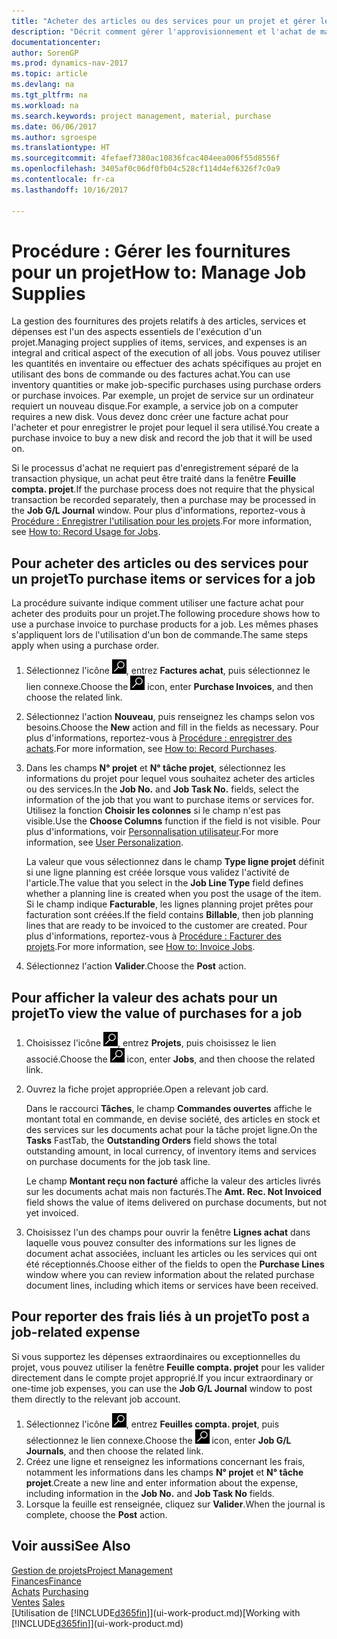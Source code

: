 ```yaml
---
title: "Acheter des articles ou des services pour un projet et gérer les fournitures"
description: "Décrit comment gérer l'approvisionnement et l'achat de matériel et de services pour les projets."
documentationcenter: 
author: SorenGP
ms.prod: dynamics-nav-2017
ms.topic: article
ms.devlang: na
ms.tgt_pltfrm: na
ms.workload: na
ms.search.keywords: project management, material, purchase
ms.date: 06/06/2017
ms.author: sgroespe
ms.translationtype: HT
ms.sourcegitcommit: 4fefaef7380ac10836fcac404eea006f55d8556f
ms.openlocfilehash: 3405af0c06df0fb04c528cf114d4ef6326f7c0a9
ms.contentlocale: fr-ca
ms.lasthandoff: 10/16/2017

---
```

# <a name="how-to-manage-job-supplies"></a><span data-ttu-id="f5026-103">Procédure : Gérer les fournitures pour un projet</span><span class="sxs-lookup"><span data-stu-id="f5026-103">How to: Manage Job Supplies</span></span>
<span data-ttu-id="f5026-104">La gestion des fournitures des projets relatifs à des articles, services et dépenses est l'un des aspects essentiels de l'exécution d'un projet.</span><span class="sxs-lookup"><span data-stu-id="f5026-104">Managing project supplies of items, services, and expenses is an integral and critical aspect of the execution of all jobs.</span></span> <span data-ttu-id="f5026-105">Vous pouvez utiliser les quantités en inventaire ou effectuer des achats spécifiques au projet en utilisant des bons de commande ou des factures achat.</span><span class="sxs-lookup"><span data-stu-id="f5026-105">You can use inventory quantities or make job-specific purchases using purchase orders or purchase invoices.</span></span> <span data-ttu-id="f5026-106">Par exemple, un projet de service sur un ordinateur requiert un nouveau disque.</span><span class="sxs-lookup"><span data-stu-id="f5026-106">For example, a service job on a computer requires a new disk.</span></span> <span data-ttu-id="f5026-107">Vous devez donc créer une facture achat pour l'acheter et pour enregistrer le projet pour lequel il sera utilisé.</span><span class="sxs-lookup"><span data-stu-id="f5026-107">You create a purchase invoice to buy a new disk and record the job that it will be used on.</span></span>

<span data-ttu-id="f5026-108">Si le processus d'achat ne requiert pas d'enregistrement séparé de la transaction physique, un achat peut être traité dans la fenêtre **Feuille compta. projet**.</span><span class="sxs-lookup"><span data-stu-id="f5026-108">If the purchase process does not require that the physical transaction be recorded separately, then a purchase may be processed in the **Job G/L Journal** window.</span></span> <span data-ttu-id="f5026-109">Pour plus d'informations, reportez-vous à [Procédure : Enregistrer l'utilisation pour les projets](projects-how-record-job-usage.md).</span><span class="sxs-lookup"><span data-stu-id="f5026-109">For more information, see [How to: Record Usage for Jobs](projects-how-record-job-usage.md).</span></span>

## <a name="to-purchase-items-or-services-for-a-job"></a><span data-ttu-id="f5026-110">Pour acheter des articles ou des services pour un projet</span><span class="sxs-lookup"><span data-stu-id="f5026-110">To purchase items or services for a job</span></span>
<span data-ttu-id="f5026-111">La procédure suivante indique comment utiliser une facture achat pour acheter des produits pour un projet.</span><span class="sxs-lookup"><span data-stu-id="f5026-111">The following procedure shows how to use a purchase invoice to purchase products for a job.</span></span> <span data-ttu-id="f5026-112">Les mêmes phases s'appliquent lors de l'utilisation d'un bon de commande.</span><span class="sxs-lookup"><span data-stu-id="f5026-112">The same steps apply when using a purchase order.</span></span>  

1. <span data-ttu-id="f5026-113">Sélectionnez l'icône ![Page ou état pour la recherche](media/ui-search/search_small.png "icône Page ou état pour la recherche"), entrez **Factures achat**, puis sélectionnez le lien connexe.</span><span class="sxs-lookup"><span data-stu-id="f5026-113">Choose the ![Search for Page or Report](media/ui-search/search_small.png "Search for Page or Report icon") icon, enter **Purchase Invoices**, and then choose the related link.</span></span>  
2. <span data-ttu-id="f5026-114">Sélectionnez l'action **Nouveau**, puis renseignez les champs selon vos besoins.</span><span class="sxs-lookup"><span data-stu-id="f5026-114">Choose the **New** action and fill in the fields as necessary.</span></span> <span data-ttu-id="f5026-115">Pour plus d'informations, reportez-vous à [Procédure : enregistrer des achats](purchasing-how-record-purchases.md).</span><span class="sxs-lookup"><span data-stu-id="f5026-115">For more information, see [How to: Record Purchases](purchasing-how-record-purchases.md).</span></span>
3. <span data-ttu-id="f5026-116">Dans les champs **N° projet** et **N° tâche projet**, sélectionnez les informations du projet pour lequel vous souhaitez acheter des articles ou des services.</span><span class="sxs-lookup"><span data-stu-id="f5026-116">In the **Job No.** and **Job Task No.** fields, select the information of the job that you want to purchase items or services for.</span></span> <span data-ttu-id="f5026-117">Utilisez la fonction **Choisir les colonnes** si le champ n'est pas visible.</span><span class="sxs-lookup"><span data-stu-id="f5026-117">Use the **Choose Columns** function if the field is not visible.</span></span> <span data-ttu-id="f5026-118">Pour plus d'informations, voir [Personnalisation utilisateur](ui-user-personalization.md).</span><span class="sxs-lookup"><span data-stu-id="f5026-118">For more information, see [User Personalization](ui-user-personalization.md).</span></span>

    <span data-ttu-id="f5026-119">La valeur que vous sélectionnez dans le champ **Type ligne projet** définit si une ligne planning est créée lorsque vous validez l'activité de l'article.</span><span class="sxs-lookup"><span data-stu-id="f5026-119">The value that you select in the **Job Line Type** field defines whether a planning line is created when you post the usage of the item.</span></span> <span data-ttu-id="f5026-120">Si le champ indique **Facturable**, les lignes planning projet prêtes pour facturation sont créées.</span><span class="sxs-lookup"><span data-stu-id="f5026-120">If the field contains **Billable**, then job planning lines that are ready to be invoiced to the customer are created.</span></span> <span data-ttu-id="f5026-121">Pour plus d'informations, reportez-vous à [Procédure : Facturer des projets](projects-how-invoice-jobs.md).</span><span class="sxs-lookup"><span data-stu-id="f5026-121">For more information, see [How to: Invoice Jobs](projects-how-invoice-jobs.md).</span></span>
4. <span data-ttu-id="f5026-122">Sélectionnez l'action **Valider**.</span><span class="sxs-lookup"><span data-stu-id="f5026-122">Choose the **Post** action.</span></span>

## <a name="to-view-the-value-of-purchases-for-a-job"></a><span data-ttu-id="f5026-123">Pour afficher la valeur des achats pour un projet</span><span class="sxs-lookup"><span data-stu-id="f5026-123">To view the value of purchases for a job</span></span>
1. <span data-ttu-id="f5026-124">Choisissez l'icône ![Page ou état pour la recherche](media/ui-search/search_small.png "icône Page ou état pour la recherche"), entrez **Projets**, puis choisissez le lien associé.</span><span class="sxs-lookup"><span data-stu-id="f5026-124">Choose the ![Search for Page or Report](media/ui-search/search_small.png "Search for Page or Report icon") icon, enter **Jobs**, and then choose the related link.</span></span>
2. <span data-ttu-id="f5026-125">Ouvrez la fiche projet appropriée.</span><span class="sxs-lookup"><span data-stu-id="f5026-125">Open a relevant job card.</span></span>

    <span data-ttu-id="f5026-126">Dans le raccourci **Tâches**, le champ **Commandes ouvertes** affiche le montant total en commande, en devise société, des articles en stock et des services sur les documents achat pour la tâche projet ligne.</span><span class="sxs-lookup"><span data-stu-id="f5026-126">On the **Tasks** FastTab, the **Outstanding Orders** field shows the total outstanding amount, in local currency, of inventory items and services on purchase documents for the job task line.</span></span>  

    <span data-ttu-id="f5026-127">Le champ **Montant reçu non facturé** affiche la valeur des articles livrés sur les documents achat mais non facturés.</span><span class="sxs-lookup"><span data-stu-id="f5026-127">The **Amt. Rec. Not Invoiced** field shows the value of items delivered on purchase documents, but not yet invoiced.</span></span>  
3. <span data-ttu-id="f5026-128">Choisissez l'un des champs pour ouvrir la fenêtre **Lignes achat** dans laquelle vous pouvez consulter des informations sur les lignes de document achat associées, incluant les articles ou les services qui ont été réceptionnés.</span><span class="sxs-lookup"><span data-stu-id="f5026-128">Choose either of the fields to open the **Purchase Lines** window where you can review information about the related purchase document lines, including which items or services have been received.</span></span>

## <a name="to-post-a-job-related-expense"></a><span data-ttu-id="f5026-129">Pour reporter des frais liés à un projet</span><span class="sxs-lookup"><span data-stu-id="f5026-129">To post a job-related expense</span></span>
<span data-ttu-id="f5026-130">Si vous supportez les dépenses extraordinaires ou exceptionnelles du projet, vous pouvez utiliser la fenêtre **Feuille compta. projet** pour les valider directement dans le compte projet approprié.</span><span class="sxs-lookup"><span data-stu-id="f5026-130">If you incur extraordinary or one-time job expenses, you can use the **Job G/L Journal** window to post them directly to the relevant job account.</span></span>

1. <span data-ttu-id="f5026-131">Sélectionnez l'icône ![Page ou état pour la recherche](media/ui-search/search_small.png "Page ou état pour la recherche"), entrez **Feuilles compta. projet**, puis sélectionnez le lien connexe.</span><span class="sxs-lookup"><span data-stu-id="f5026-131">Choose the ![Search for Page or Report](media/ui-search/search_small.png "Search for Page or Report icon") icon, enter **Job G/L Journals**, and then choose the related link.</span></span>  
2. <span data-ttu-id="f5026-132">Créez une ligne et renseignez les informations concernant les frais, notamment les informations dans les champs **N° projet** et **N° tâche projet**.</span><span class="sxs-lookup"><span data-stu-id="f5026-132">Create a new line and enter information about the expense, including information in the **Job No.** and **Job Task No** fields.</span></span>  
3. <span data-ttu-id="f5026-133">Lorsque la feuille est renseignée, cliquez sur **Valider**.</span><span class="sxs-lookup"><span data-stu-id="f5026-133">When the journal is complete, choose the **Post** action.</span></span>

## <a name="see-also"></a><span data-ttu-id="f5026-134">Voir aussi</span><span class="sxs-lookup"><span data-stu-id="f5026-134">See Also</span></span>
[<span data-ttu-id="f5026-135">Gestion de projets</span><span class="sxs-lookup"><span data-stu-id="f5026-135">Project Management</span></span>](projects-manage-projects.md)  
[<span data-ttu-id="f5026-136">Finances</span><span class="sxs-lookup"><span data-stu-id="f5026-136">Finance</span></span>](finance.md)  
<span data-ttu-id="f5026-137">[Achats](purchasing-manage-purchasing.md)       </span><span class="sxs-lookup"><span data-stu-id="f5026-137">[Purchasing](purchasing-manage-purchasing.md)       </span></span>  
<span data-ttu-id="f5026-138">[Ventes](sales-manage-sales.md)    </span><span class="sxs-lookup"><span data-stu-id="f5026-138">[Sales](sales-manage-sales.md)    </span></span>  
<span data-ttu-id="f5026-139">[Utilisation de [!INCLUDE[d365fin](includes/d365fin_md.md)]](ui-work-product.md)</span><span class="sxs-lookup"><span data-stu-id="f5026-139">[Working with [!INCLUDE[d365fin](includes/d365fin_md.md)]](ui-work-product.md)</span></span>  

